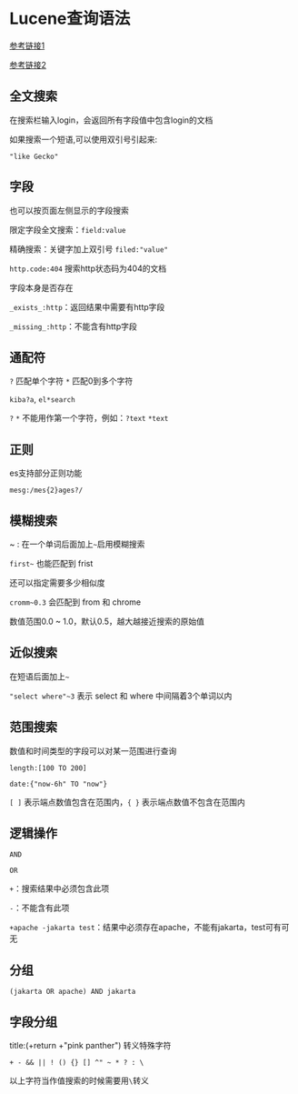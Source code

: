 # Lucene查询语法

[参考链接1](https://lucene.apache.org/core/5_2_0/queryparser/org/apache/lucene/queryparser/classic/package-summary.html)

[参考链接2](https://kibana.logstash.es/content/elasticsearch/api/search.html)

## 全文搜索

在搜索栏输入login，会返回所有字段值中包含login的文档

如果搜索一个短语,可以使用双引号引起来:

`"like Gecko"`

## 字段

也可以按页面左侧显示的字段搜索

限定字段全文搜索：`field:value`

精确搜索：关键字加上双引号 `filed:"value"`

`http.code:404` 搜索http状态码为404的文档

字段本身是否存在

`_exists_:http`：返回结果中需要有http字段

`_missing_:http`：不能含有http字段

## 通配符

`?` 匹配单个字符
`*` 匹配0到多个字符

`kiba?a`, `el*search`

`?` `*` 不能用作第一个字符，例如：`?text` `*text`

## 正则

es支持部分正则功能

`mesg:/mes{2}ages?/`

## 模糊搜索

~ : 在一个单词后面加上`~`启用模糊搜索

`first~` 也能匹配到 frist

还可以指定需要多少相似度

`cromm~0.3` 会匹配到 from 和 chrome

数值范围0.0 ~ 1.0，默认0.5，越大越接近搜索的原始值

## 近似搜索

在短语后面加上`~`

`"select where"~3` 表示 select 和 where 中间隔着3个单词以内

## 范围搜索

数值和时间类型的字段可以对某一范围进行查询

`length:[100 TO 200]`

`date:{"now-6h" TO "now"}`

`[ ]` 表示端点数值包含在范围内，`{ }` 表示端点数值不包含在范围内

## 逻辑操作

`AND`

`OR`

`+`：搜索结果中必须包含此项

`-`：不能含有此项

`+apache -jakarta test`：结果中必须存在apache，不能有jakarta，test可有可无

## 分组

`(jakarta OR apache) AND jakarta`

## 字段分组

title:(+return +"pink panther")
转义特殊字符

`+ - && || ! () {} [] ^" ~ * ? : \`

以上字符当作值搜索的时候需要用`\`转义